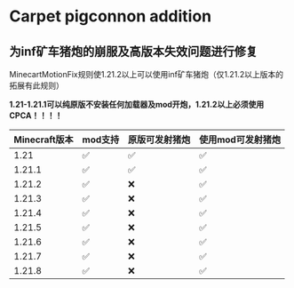# Carpet pigconnon addition
## 为inf矿车猪炮的崩服及高版本失效问题进行修复

MinecartMotionFix规则使1.21.2以上可以使用inf矿车猪炮（仅1.21.2以上版本的拓展有此规则）

**1.21-1.21.1可以纯原版不安装任何加载器及mod开炮，1.21.2以上必须使用CPCA！！！！**

| Minecraft版本 | mod支持 | 原版可发射猪炮 | 使用mod可发射猪炮 |
|------|------|------|------|
| 1.21 | ✅ | ✅ | ✅ |
| 1.21.1 | ✅ | ✅ | ✅ |
| 1.21.2 | ✅ | ❌ | ✅ |
| 1.21.3 | ✅ | ❌ | ✅ |
| 1.21.4 | ✅ | ❌ | ✅ |
| 1.21.5 | ✅ | ❌ | ✅ |
| 1.21.6 | ✅ | ❌ | ✅ |
| 1.21.7 | ✅ | ❌ | ✅ |
| 1.21.8 | ✅ | ❌ | ✅ |
